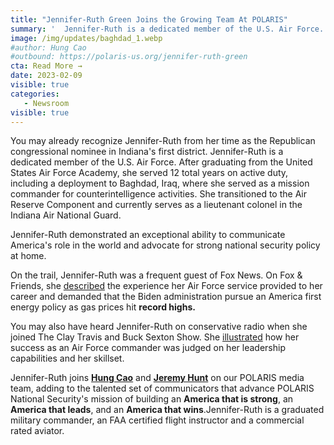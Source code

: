 ```yaml
---
title: "Jennifer-Ruth Green Joins the Growing Team At POLARIS"
summary: '  Jennifer-Ruth is a dedicated member of the U.S. Air Force. After graduating from the United States Air Force Academy, she served 12 total years on active duty, including a deployment to Baghdad, Iraq, where she served as a mission commander for counterintelligence activities. She transitioned to the Air Reserve Component and currently serves as a lieutenant colonel in the Indiana Air National Guard.  '
image: /img/updates/baghdad_1.webp
#author: Hung Cao
#outbound: https://polaris-us.org/jennifer-ruth-green
cta: Read More →
date: 2023-02-09
visible: true
categories:
   - Newsroom
visible: true
---
```


You may already recognize Jennifer-Ruth from her time as the Republican congressional nominee in Indiana's first district. Jennifer-Ruth is a dedicated member of the U.S. Air Force. After graduating from the United States Air Force Academy, she served 12 total years on active duty, including a deployment to Baghdad, Iraq, where she served as a mission commander for counterintelligence activities. She transitioned to the Air Reserve Component and currently serves as a lieutenant colonel in the Indiana Air National Guard.

Jennifer-Ruth demonstrated an exceptional ability to communicate America's role in the world and advocate for strong national security policy at home.

On the trail, Jennifer-Ruth was a frequent guest of Fox News. On Fox & Friends, she <a href="https://fb.watch/iG33SZMzXz/" target="_blank">described</a> the experience her Air Force service provided to her career and demanded that the Biden administration pursue an America first energy policy as gas prices hit **record highs.**

You may also have heard Jennifer-Ruth on conservative radio when she joined The Clay Travis and Buck Sexton Show. She <a href="https://whas.iheart.com/featured/the-clay-travis-and-buck-sexton-show/content/2022-11-03-clay-travis-and-buck-sexton-meet-jennifer-ruth-green-indiana-congressional-candidate/" target="_blank">illustrated</a> how her success as an Air Force commander was judged on her leadership capabilities and her skillset.

﻿Jennifer-Ruth joins **<a href="https://img1.wsimg.com/blobby/go/c8fc2380-cf6c-44bc-9293-3cfdab7b0a2e/downloads/POLARIS%20Hung%20Cao%20Bio.pdf?ver=1675961491638" target="_blank">Hung Cao</a>** and **<a target="_blank" href="https://img1.wsimg.com/blobby/go/c8fc2380-cf6c-44bc-9293-3cfdab7b0a2e/downloads/POLARIS%20Jeremy%20Hunt%20Bio.pdf?ver=1671636662939">Jeremy Hunt</a>** on our POLARIS media team, adding to the talented set of communicators that advance POLARIS National Security's mission of building an **America that is strong**, an **America that leads**, and an **America that wins**.Jennifer-Ruth is a graduated military commander, an FAA certified flight instructor and a commercial rated aviator. 